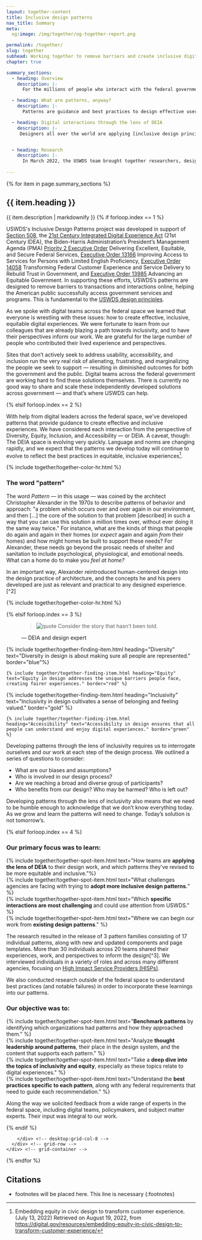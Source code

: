 ```yaml
---
layout: together-content
title: Inclusive design patterns
nav_title: Summary
meta:
  og:image: /img/together/og-together-report.png

permalink: /together/
slug: together
subhead: Working together to remove barriers and create inclusive digital experiences for all. 
chapter: true

summary_sections:
  - heading: Overview
    description: |-
      For the millions of people who interact with the federal government online each year the experience can be frustrating and alienating. Digital teams across the federal government are committed to delivering the very best user experiences they can, but sometimes lack easy access to the skills and guidance that would help them to do so. In the spirit of offering additional guidance and examples, the U.S. Web Design System is excited to provide a new library of design patterns focused on key digital interactions.

  - heading: What are patterns, anyway?
    description: |-
      Patterns are guidance and best practices to design effective user experiences. If components are the ingredients with which you create experiences, patterns are the recipes. The recipe suggests how best to combine the ingredients to create the optimal experience for everyone, while leaving room for flexibility and customization to specific audience needs. 

  - heading: Digital interactions through the lens of DEIA
    description: |-
     Designers all over the world are applying [inclusive design principles](https://designsystem.digital.gov/patterns/) to their work, creating more equitable experiences that work for everyone. Every day, practitioners are learning more about how inclusivity and equity need to be reflected in their work. Our team worked hard to put diversity, equity, and inclusivity at the center of what we did every day. One of our interviewees said it well:


  - heading: Research
    description: |-
      In March 2022, the USWDS team brought together researchers, designers, and engineers to conduct research into inclusive design patterns.
  
---
```

<style>
  .bg-indigo-cool-70 .footnote {
    color: white;
  }
   .bg-indigo-cool-70 .usa-link:visited, .bg-indigo-cool-70 a:visited {
    color: white;
}
</style>

{% for item in page.summary_sections %}
  <section id="section-{{ forloop.index }}" class="together-section together-section--{{ item.title | downcase | replace: " ", "-" | remove: "’" }} {{ item.section_class }}">
    <div class="grid-container padding-left-0">
      <div class="grid-row">
        <div class="desktop:grid-col-3">
          <div class="together-section__header">
            <h2 class="together-section__heading">{{ item.heading }}</h2>
          </div>
        </div>
        <div class="desktop:grid-col-8 desktop:margin-left-auto together-section-description">
          {{ item.description | markdownify }}
{% if forloop.index == 1 %}
<div class=" measure-4">
  <p>
    USWDS's Inclusive Design Patterns project was developed in support of <a href="https://www.section508.gov/">Section 508</a>, the <a href="https://www.congress.gov/bill/115th-congress/house-bill/5759/text">21st Century Integrated Digital Experience Act</a> (21st Century IDEA),  the Biden-Harris Administration’s President’s Management Agenda (PMA) <a href="https://www.performance.gov/pma/cx/">Priority 2 Executive Order</a> Delivering Excellent, Equitable, and Secure Federal Services, <a href="https://www.justice.gov/crt/executive-order-13166">Executive Order 13166</a> Improving Access to Services for Persons with Limited English Proficiency, <a href="https://www.whitehouse.gov/briefing-room/presidential-actions/2021/12/13/executive-order-on-transforming-federal-customer-experience-and-service-delivery-to-rebuild-trust-in-government/">Executive Order 14058</a> Transforming Federal Customer Experience and Service Delivery to Rebuild Trust in Government, and <a href="https://www.performance.gov/equity/">Executive Order 13985</a> Advancing an Equitable Government. In supporting these efforts, USWDS’s patterns are designed to remove barriers to transactions and interactions online, helping the American public successfully access government services and programs. This is fundamental to the <a href="https://designsystem.digital.gov/design-principles/">USWDS design principles</a>.
  </p>
  <p>
    As we spoke with digital teams across the federal space we learned that everyone is wrestling with these issues: how to create effective, inclusive, equitable digital experiences. We were fortunate to learn from our colleagues that are already blazing a path towards inclusivity, and to have their perspectives inform our work. We are grateful for the large number of people who contributed their lived experience and perspectives.
  </p>
  <p>
    Sites that don’t actively seek to address usability, accessibility, and inclusion run the very real risk of alienating, frustrating, and marginalizing the people we seek to support — resulting in diminished outcomes for both the government and the public. Digital teams across the federal government are working hard to find these solutions themselves. There is currently no good way to share and scale these independently developed solutions across government — and that’s where USWDS can help. 
  </p>
</div>

{% elsif forloop.index == 2 %}

<div class=" measure-4" markdown="1">

With help from digital leaders across the federal space, we've developed patterns that provide guidance to create effective and inclusive experiences. We have considered each interaction from the perspective of Diversity, Equity, Inclusion, and Accessibility — or DEIA. A caveat, though: The DEIA space is evolving very quickly. Language and norms are changing rapidly, and we expect that the patterns we develop today will continue to evolve to reflect the best practices in equitable, inclusive experiences[^1].

</div>
<div class="margin-top-6">
  {% include together/together-color-hr.html %}
  <section class="bg-indigo-cool-70 padding-2 desktop:padding-x-0 text-white">
    <div class="desktop:padding-x-10 tablet:padding-4">
      <h3 class="text-indigo-10 margin-top-3">The word &quot;pattern&quot;</h3>
      <p class="text-white">
        The word <em>Pattern</em> — in this usage — was coined by the architect Christopher Alexander in the 1970s to describe patterns of behavior and approach: "a problem which occurs over and over again in our environment, and then [...] the core of the solution to that problem [described] in such a way that you can use this solution a million times over, without ever doing it the same way twice." For instance, what are the kinds of things that people do again and again in their homes (or <em>expect</em> again and again <em>from</em> their homes) and how might homes be built to support these needs? For Alexander, these needs go beyond the prosaic needs of shelter and sanitation to include psychological, physiological, and emotional needs. What can a home do to make you <em>feel at home?</em> 
      </p>
      <p class="text-white" markdown="1">
        In an important way, Alexander reintroduced human-centered design into the design practice of architecture, and the concepts he and his peers developed are just as relevant and practical to any designed experience.[^2]
      </p>
    </div>
  </section>
  {% include together/together-color-hr.html %}
</div>

{% elsif forloop.index == 3 %}

<figure class="together-quote tablet:padding-6 desktop:padding-10 tablet:margin-bottom-4">
  <blockquote class="together-quote__quote display-flex flex-align-start">
  <img  class="margin-right-2" src="{{ site.baseurl }}/img/together/quote.svg" alt="quote" />
  Consider the story that hasn’t been told.
  </blockquote>
  <figcaption>
    <span class="together-quote__source" aria-describedby="quote-desc">— DEIA and design expert</span>
  </figcaption>
</figure>

<!-- TODO: Make different colors -->
<div class="grid-row tablet:margin-x-neg-205">
  <div class="desktop:grid-col-6 desktop:padding-x-205">
    {% include together/together-finding-item.html  heading="Diversity" text="Diversity in design is about making sure all people are represented." border="blue"%}

    {% include together/together-finding-item.html heading="Equity" text="Equity in design addresses the unique barriers people face, creating fairer experiences." border="red" %}
  </div>
  <div class="desktop:grid-col-6 desktop:padding-x-205">
    {% include together/together-finding-item.html heading="Inclusivity" text="Inclusivity in design cultivates a sense of belonging and feeling valued." border="gold" %}

    {% include together/together-finding-item.html  heading="Accessibility" text="Accessibility in design ensures that all people can understand and enjoy digital experiences." border="green" %}
  </div>
</div>            

<p class="measure-4">
  Developing patterns through the lens of inclusivity requires us to interrogate ourselves and our work at each step of the design process. We outlined a series of questions to consider:
</p>

<ul>
  <li>What are our biases and assumptions?</li>
  <li>Who is involved in our design process?</li>
  <li>Are we reaching a broad and diverse group of participants?</li>
  <li>Who benefits from our design? Who may be harmed? Who is left out?</li>
</ul>

<p class="measure-4">
  Developing patterns through the lens of inclusivity also means that we need to be humble enough to acknowledge that we don’t know everything today. As we grow and learn the patterns will need to change. Today’s solution is not tomorrow’s.
</p>


{% elsif forloop.index == 4 %}
  
<h3>Our primary focus was to learn:</h3>
<div class="grid-row tablet:margin-x-neg-205">
  <div class="tablet:grid-col-12 desktop:grid-col-6 tablet:padding-x-205">
    {% include together/together-spot-item.html text="How teams are <strong>applying the lens of DEIA</strong> to their design work, and which patterns they’ve revised to be more equitable and inclusive."%}
  </div>
  <div class="tablet:grid-col-12 desktop:grid-col-6 tablet:padding-x-205">
    {% include together/together-spot-item.html text="What challenges agencies are facing with trying to <strong>adopt more inclusive design patterns.</strong>" %}
  </div>
  <div class="tablet:grid-col-12 desktop:grid-col-6 tablet:padding-x-205">
    {% include together/together-spot-item.html text="Which <strong>specific interactions are most challenging</strong> and could use attention from USWDS." %}
  </div>
  <div class="tablet:grid-col-12 desktop:grid-col-6 tablet:padding-x-205">
    {% include together/together-spot-item.html text="Where we can begin our work from <strong>existing design patterns</strong>." %}
  </div>
</div>

<p class="measure-4" markdown="1">
  The research resulted in the release of 3 pattern families consisting of 17 individual patterns, along with new and updated components and page templates. More than 30 individuals across 20 teams shared their experiences, work, and perspectives to inform the design[^3]. We interviewed individuals in a variety of roles and across many different agencies, focusing on <a href="https://www.performance.gov/cx/assets/files/HISP-listing-2021.pdf">High Impact Service Providers (HISPs)</a>.
</p>

<p class="measure-4">
  We also conducted research outside of the federal space to understand best practices (and notable failures) in order to incorporate these learnings into our patterns.
</p>

<h3>Our objective was to:</h3>
<div class="grid-row tablet:margin-x-neg-205">
  <div class="tablet:grid-col-12 desktop:grid-col-6 tablet:padding-x-205">
    {% include together/together-spot-item.html text="<strong>Benchmark patterns</strong> by identifying which organizations had patterns and how they approached them." %}
  </div>
  <div class="tablet:grid-col-12 desktop:grid-col-6 tablet:padding-x-205">
    {% include together/together-spot-item.html text="Analyze <strong>thought leadership around patterns</strong>, their place in the design system, and the content that supports each pattern." %}
  </div>
  <div class="tablet:grid-col-12 desktop:grid-col-6 tablet:padding-x-205">
    {% include together/together-spot-item.html text="Take a <strong>deep dive into the topics of inclusivity and equity</strong>, especially as these topics relate to digital experiences." %}
  </div>
  <div class="tablet:grid-col-12 desktop:grid-col-6 tablet:padding-x-205">
    {% include together/together-spot-item.html text="Understand the <strong>best practices specific to each pattern</strong>, along with any federal requirements that need to guide each recommendation." %}
  </div>
</div>

<p class="measure-4">
  Along the way we solicited feedback from a wide range of experts in the federal space, including digital teams, policymakers, and subject matter experts. Their input was integral to our work.
</p>        

{% endif %}

        </div> <!-- desktop:grid-col-8 -->
      </div> <!-- grid-row -->
    </div> <!-- grid-container -->
  </section>
{% endfor %}

<!-- Citations -->

<section class="next-section next-section--citations">
  <div class="grid-row">
    <div class="tablet:grid-col-10" markdown="1">

## Citations

* footnotes will be placed here. This line is necessary
{:footnotes}

[^1]: Embedding equity in civic design to transform customer experience. (July 13, 2022) Retrieved on August 19, 2022, from <https://digital.gov/resources/embedding-equity-in-civic-design-to-transform-customer-experience/>

[^2]: A pattern language: Towns, buildings, construction. (1977) Retrieved on August 25, 2022, from <https://www.amazon.com/Pattern-Language-Buildings-Construction-Environmental/dp/0195019199>

[^3]: VA.gov design system patterns. (May 26, 2022) Retrieved on August 19, 2022, from <https://design.va.gov/patterns/>

</div>
  </div>
</section>